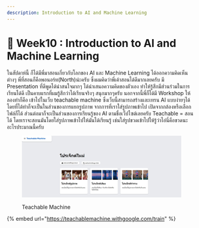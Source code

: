 ```yaml
---
description: Introduction to AI and Machine Learning
---
```


# 🤖 Week10 : Introduction to AI and Machine Learning

&#x20; ในสัปดาห์นี้ ก็ได้มีพี่มาสอนเกี่ยวกับโลกของ AI และ Machine Learning ได้ออกความคิดเห็นต่างๆ พี่ที่สอนก็คือพอนอร์ท(North)น่ะครับ ซึ่งผมคิดว่าพี่เค้าสอนได้ดีมากเลยครับ มี Presentation ที่ดีพูดได้น่าสนใจมากๆ ได้นำเสนอความคิดของตัวเอง ทำให้รู้สีกมีส่วนร่วมในการเรียนได้ดี เป็นคาบแรกที่ผมรู้สึกว่าได้เรียนจริงๆ สนุกมากๆครับ นอกจากนี้พี่ก็ได้มี Workshop ให้ลองทำก็คือ เข้าไปในเว็บ teachable machine ซึ่งเว็บนี้สามารถสร้างและเทรน AI แบบง่ายๆได้ โดยที่ได้ทำก็จะเป็นในส่วนของการแยกรูปภาพ จากการที่เราใส่รูปภาพเข้าไป เปิดจากกล้องหรือเลือกไฟล์ก็ได้ ส่วนต่อมาก็จะเป็นส่วนของการเรียนรู้ของ AI ตามชื่อเว็ปไซต์เลยครับ Teachable = สอนได้ โดยเราจะสอนมันโดยใส่รูปภาพเข้าไปให้มันได้เรียนรู้ เช่นใส่รูปขวดเข้าไปให้รู้ว่าไอ่นี่คือขวดนะ อะไรประมาณนี้ครับ&#x20;

<figure><img src=".gitbook/assets/Screenshot 2022-12-12 135658.jpg" alt=""><figcaption><p>Teachable Machine</p></figcaption></figure>

{% embed url="https://teachablemachine.withgoogle.com/train" %}
